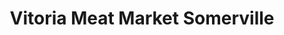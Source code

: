 ---
title: "Vitoria Meat Market Somerville"
url: /somerville/vitoria-meat-market-somerville/
shop: butcher
---